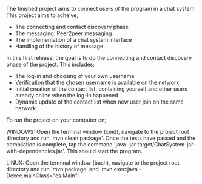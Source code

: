The finished project aims to connect users of the program in a chat system. This project aims to acheive;
  * The connecting and contact discovery phase
  * The messaging: Peer2peer messaging
  * The implementation of a chat system interface
  * Handling of the history of message

In this first release, the goal is to do the connecting and contact discovery phase of the project. This includes;
  * The log-in and choosing of your own username
  * Verification that the chosen username is available on the network
  * Initial creation of the contact list, containing yourself and other users already online when the log-in happened
  * Dynamic update of the contact list when new user join on the same network

To run the project on your computer on;

WINDOWS: Open the terminal window (cmd), navigate to the project root directory and run 'mvn clean package'. Once the tests have passed and the compilation is complete, tap the command 'java -jar target/ChatSystem-jar-with-dependencies.jar'. This should start the program.

LINUX: Open the terminal window (bash), navigate to the project root directory and run 'mvn package' and 'mvn exec:java -Dexec.mainClass="cs.Main"'.

